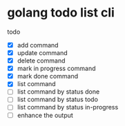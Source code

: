 # golang todo list cli

todo

- [x] add command
- [x] update command
- [x] delete command
- [x] mark in progress command
- [x] mark done command
- [x] list command
- [ ] list command by status done
- [ ] list command by status todo
- [ ] list command by status in-progress
- [ ] enhance the output
